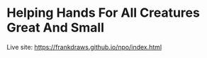 # Helping Hands For All Creatures Great And Small
Live site: https://frankdraws.github.io/npo/index.html